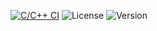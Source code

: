 
[![C/C++ CI](https://github.com/mk314k/ImgLib/actions/workflows/c-cpp.yml/badge.svg)](https://github.com/mk314k/ImgLib/actions/workflows/c-cpp.yml)
![License](https://img.shields.io/github/license/mk314k/ImgLib)
![Version](https://img.shields.io/badge/version-1.0.0-blue)
